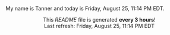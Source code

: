 My name is Tanner and today is Friday, August 25, 11:14 PM EDT.

<p align="center">This <i>README</i> file is generated <b>every 3 hours</b>!</br>Last refresh: Friday, August 25, 11:14 PM EDT<br /></p>
